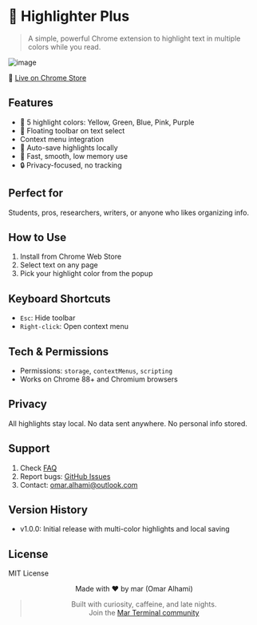 # 🎨 Highlighter Plus

> A simple, powerful Chrome extension to highlight text in multiple colors while you read.

![image](https://github.com/user-attachments/assets/d9dadfd0-9b57-44ea-af0d-8f9821f52966)

🛒 [Live on Chrome Store](https://chromewebstore.google.com/detail/highlighter-plus/jacclkgeimefekmcpcefmbmiecdnbhaf)

## Features

- 🎨 5 highlight colors: Yellow, Green, Blue, Pink, Purple  
- 📱 Floating toolbar on text select  
- Context menu integration  
- 💾 Auto-save highlights locally  
- 🚀 Fast, smooth, low memory use  
- 🔒 Privacy-focused, no tracking  

## Perfect for

Students, pros, researchers, writers, or anyone who likes organizing info.

## How to Use

1. Install from Chrome Web Store  
2. Select text on any page  
3. Pick your highlight color from the popup  

## Keyboard Shortcuts

- `Esc`: Hide toolbar  
- `Right-click`: Open context menu  

## Tech & Permissions

- Permissions: `storage`, `contextMenus`, `scripting`  
- Works on Chrome 88+ and Chromium browsers  

## Privacy

All highlights stay local. No data sent anywhere. No personal info stored.

## Support

1. Check [FAQ](docs/FAQ.md)  
2. Report bugs: [GitHub Issues](https://github.com/only-mar/highlighter-plus/issues)  
3. Contact: omar.alhami@outlook.com  

## Version History

- v1.0.0: Initial release with multi-color highlights and local saving  

## License

MIT License

<div align="center">

Made with ❤️ by mar (Omar Alhami)  
> Built with curiosity, caffeine, and late nights.  
Join the [Mar Terminal community](https://discord.gg/marx)

</div>
